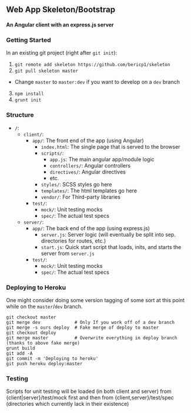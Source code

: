 ## Web App Skeleton/Bootstrap
#### An Angular client with an express.js server

### Getting Started

In an existing git project (right after `git init`):

 1. `git remote add skeleton https://github.com/bericp1/skeleton`
 2. `git pull skeleton master`
   * Change `master` to `master:dev` if you want to develop on a `dev` 
branch
 3. `npm install`
 4. `grunt init`

### Structure

 * `/`:
   * `client/`:
     * `app/`: The front end of the app (using Angular)
       * `index.html`: The single page that is served to the browser
       * `scripts/`:
         * `app.js`: The main angular app/module logic
         * `controllers/`: Angular controllers
         * `directives/`: Angular directives
         * etc.
       * `styles/`: SCSS styles go here
       * `templates/`: The html templates go here
       * `vendor/`: For Third-party libraries
     * `test/`:
       * `mock/`: Unit testing mocks
       * `spec/`: The actual test specs
    * `server/`:
      * `app/`: The back end of the app (using express.js)
        * `server.js`: Server logic (will eventually be split into sep. directories for routes, etc.)
        * `start.js`: Quick start script that loads, inits, and starts the server from `server.js`
      * `test/`:
        * `mock/`: Unit testing mocks
        * `spec/`: The actual test specs

### Deploying to Heroku

One might consider doing some version tagging of some sort at this point while on the `master`/`dev` branch.

    git checkout master
    git merge dev             # Only If you work off of a dev branch
    git merge -s ours deploy  # Fake merge of deploy to master
    git checkout deploy
    git merge master          # Overwrite everything in deploy branch (thanks to above fake merge)
    grunt build
    git add -A
    git commit -m 'Deploying to heroku'
    git push heroku deploy:master

### Testing

Scripts for unit testing will be loaded (in both client and server) from {client|server}/test/mock first and then from
{client,server}/test/spec (directories which currently lack in their existence)
